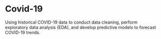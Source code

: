 # Covid-19
Using historical COVID-19 data to conduct data cleaning, perform exploratory data analysis (EDA), and develop predictive models to forecast COVID-19 trends.

